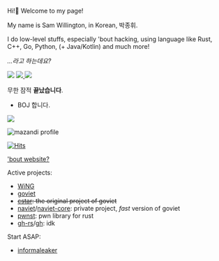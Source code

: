 Hi!👋 Welcome to my page! 

My name is Sam Willington, in Korean, 박종휘.

I do low-level stuffs, especially 'bout hacking, using language like Rust, C++, Go, Python, (+ Java/Kotlin) and much more!

*...라고 하는데요?*

<img src="https://github.com/NeoMaster831/NeoMaster831/assets/72684393/0e096698-be2b-408d-9169-fd34e999ba7d" draggable="false">
<a href="https://solo.to/wane">
    <img src="https://github.com/NeoMaster831/NeoMaster831/assets/72684393/a7b6782f-f2f9-4789-a836-84f0ff9a7b15">
</a>
<a href="https://velog.io/@wane">
    <img src="https://github.com/NeoMaster831/NeoMaster831/assets/72684393/0ba288d3-6beb-463d-9241-a5d124393c21">
</a>


무한 잠적 **끝났습니다**.

+ BOJ 합니다. <br>
<a href="https://solved.ac/j2ssicaalt">
    <img src="http://mazassumnida.wtf/api/v2/generate_badge?boj=j2ssicaalt"/>
</a>
<br>

![mazandi profile](http://mazandi.herokuapp.com/api?handle=j2ssicaalt&theme=light)

[![Hits](https://hits.seeyoufarm.com/api/count/incr/badge.svg?url=https%3A%2F%2Fgithub.com%2FNeoMaster831%2Fhit-counter&count_bg=%2379C83D&title_bg=%23555555&icon=nokia.svg&icon_color=%23E7E7E7&title=&edge_flat=false)](https://hits.seeyoufarm.com)

['bout website?](https://github.com/NeoMaster831/NeoMaster831)

Active projects:
+ [WiNG](https://github.com/NeoMaster831/WiNG)
+ [goviet](https://github.com/NeoMaster831/goviet)
+ ~~[cstar](https://github.com/NeoMaster831/cstar): the original project of goviet~~
+ [naviet](https://github.com/NeoMaster831/naviet)/[naviet-core](https://github.com/NeoMaster831/naviet-core): private project, *fast* version of goviet
+ [pwnst](https://github.com/NeoMaster831/pwnst): pwn library for rust
+ [gh-rs](https://github.com/NeoMaster831/gh-rs)/[gh](https://github.com/NeoMaster831/gh): idk

Start ASAP:
+ [informaleaker](https://github.com/NeoMaster831/informaleaker)
